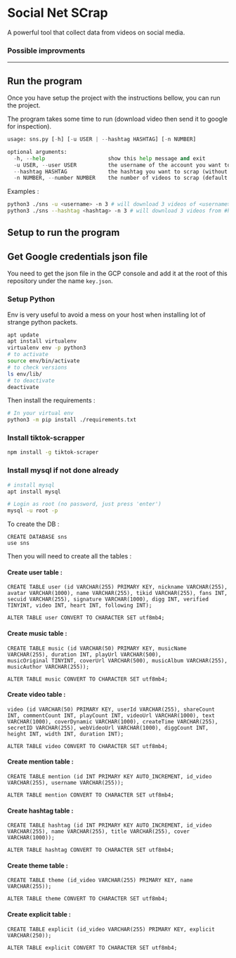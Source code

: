 # Social Net SCrap

A powerful tool that collect data from videos on social media.

### Possible improvments


-------
## Run the program

Once you have setup the project with the instructions bellow, you can run the project.

The program takes some time to run (download video then send it to google for inspection). 

```python
usage: sns.py [-h] [-u USER | --hashtag HASHTAG] [-n NUMBER]

optional arguments:
  -h, --help                    show this help message and exit
  -u USER, --user USER          the username of the account you want to scrap.
  --hashtag HASHTAG             the hashtag you want to scrap (without #).
  -n NUMBER, --number NUMBER    the number of videos to scrap (default: 10).
```

Examples : 
```bash
python3 ./sns -u <username> -n 3 # will download 3 videos of <username>
python3 ./sns --hashtag <hashtag> -n 3 # will download 3 videos from #hashtag
```

## Setup to run the program
## Get Google credentials json file

You need to get the json file in the GCP console and add it at the root of this repository under the name `key.json`.

### Setup Python

Env is very useful to avoid a mess on your host when installing lot of strange python packets.

```bash
apt update
apt install virtualenv
virtualenv env -p python3
# to activate
source env/bin/activate
# to check versions
ls env/lib/
# to deactivate
deactivate
```

Then install the requirements : 

```bash
# In your virtual env
python3 -m pip install ./requirements.txt
```


### Install tiktok-scrapper

```bash
npm install -g tiktok-scraper
```

### Install mysql if not done already

```bash
# install mysql
apt install mysql

# Login as root (no password, just press 'enter')
mysql -u root -p 
```

To create the DB : 
```mysql
CREATE DATABASE sns
use sns
```

Then you will need to create all the tables : 

#### Create user table : 
```
CREATE TABLE user (id VARCHAR(255) PRIMARY KEY, nickname VARCHAR(255), avatar VARCHAR(1000), name VARCHAR(255), tikid VARCHAR(255), fans INT, secuid VARCHAR(255), signature VARCHAR(1000), digg INT, verified TINYINT, video INT, heart INT, following INT);

ALTER TABLE user CONVERT TO CHARACTER SET utf8mb4;
```

#### Create music table : 
```
CREATE TABLE music (id VARCHAR(50) PRIMARY KEY, musicName VARCHAR(255), duration INT, playUrl VARCHAR(500), 
musicOriginal TINYINT, coverUrl VARCHAR(500), musicAlbum VARCHAR(255), musicAuthor VARCHAR(255));

ALTER TABLE music CONVERT TO CHARACTER SET utf8mb4;
```

#### Create video table : 
```
video (id VARCHAR(50) PRIMARY KEY, userId VARCHAR(255), shareCount INT, commentCount INT, playCount INT, videoUrl VARCHAR(1000), text VARCHAR(1000), coverDynamic VARCHAR(1000), createTime VARCHAR(255), secretID VARCHAR(255), webVideoUrl VARCHAR(1000), diggCount INT, height INT, width INT, duration INT);

ALTER TABLE video CONVERT TO CHARACTER SET utf8mb4;
```

#### Create mention table : 

```
CREATE TABLE mention (id INT PRIMARY KEY AUTO_INCREMENT, id_video VARCHAR(255), username VARCHAR(255));

ALTER TABLE mention CONVERT TO CHARACTER SET utf8mb4;
```

#### Create hashtag table : 
```
CREATE TABLE hashtag (id INT PRIMARY KEY AUTO_INCREMENT, id_video VARCHAR(255), name VARCHAR(255), title VARCHAR(255), cover VARCHAR(1000));

ALTER TABLE hashtag CONVERT TO CHARACTER SET utf8mb4;
```

#### Create theme table : 
```
CREATE TABLE theme (id_video VARCHAR(255) PRIMARY KEY, name VARCHAR(255));

ALTER TABLE theme CONVERT TO CHARACTER SET utf8mb4;
```

#### Create explicit table : 
```
CREATE TABLE explicit (id_video VARCHAR(255) PRIMARY KEY, explicit VARCHAR(250));

ALTER TABLE explicit CONVERT TO CHARACTER SET utf8mb4;
```

